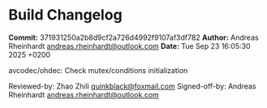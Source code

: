 # Build Changelog

**Commit:** 371931250a2b8d9cf2a726d4992f9107af3df782
**Author:** Andreas Rheinhardt <andreas.rheinhardt@outlook.com>
**Date:** Tue Sep 23 16:05:30 2025 +0200

avcodec/ohdec: Check mutex/conditions initialization

Reviewed-by: Zhao Zhili <quinkblack@foxmail.com>
Signed-off-by: Andreas Rheinhardt <andreas.rheinhardt@outlook.com>
